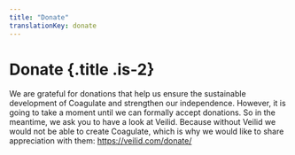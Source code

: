 ```yaml
---
title: "Donate"
translationKey: donate
---
```


# Donate {.title .is-2}

We are grateful for donations that help us ensure the sustainable development of Coagulate and strengthen our independence.
However, it is going to take a moment until we can formally accept donations.
So in the meantime, we ask you to have a look at Veilid.
Because without Veilid we would not be able to create Coagulate, which is why we would like to share appreciation with them: https://veilid.com/donate/
